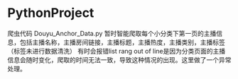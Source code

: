 # PythonProject
爬虫代码
Douyu_Anchor_Data.py
暂时智能爬取每个小分类下第一页的主播信息，包括主播名称，主播房间链接，主播标题，主播热度，主播类别，主播标签（标签未进行数据清洗）
有时会报错list rang out of line是因为分类页面的主播信息会随时变化，爬取的时间无法一致，导致这种情况的出现。这里做了一个异常处理。
